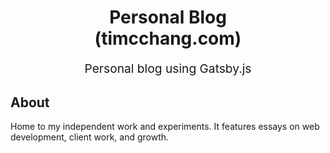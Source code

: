 <h1 align="center">
  Personal Blog
  <br>
  (timcchang.com)
  <br>
</h1>
<p align="center" style="font-size: 1.2rem;">Personal blog using Gatsby.js</p>

## About

Home to my independent work and experiments. It features essays on web development, client work, and growth.



